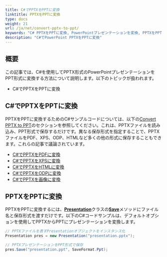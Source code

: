 ```yaml
---
title: C#でPPTXをPPTに変換
linktitle: PPTXをPPTに変換
type: docs
weight: 21
url: /ja/net/convert-pptx-to-ppt/
keywords: "C# PPTXをPPTに変換, PowerPointプレゼンテーションを変換, PPTXをPPT, C#, Aspose.Slides"
description: "C#でPowerPoint PPTXをPPTに変換"
---
```


## **概要**

この記事では、C#を使用してPPTX形式のPowerPointプレゼンテーションをPPT形式に変換する方法について説明します。以下のトピックが扱われます。

- C#でPPTXをPPTに変換

## **C#でPPTXをPPTに変換**

PPTXをPPTに変換するためのC#サンプルコードについては、以下の[Convert PPTX to PPT](#convert-pptx-to-ppt)のセクションを参照してください。これは、PPTXファイルを読み込み、PPT形式で保存するだけです。異なる保存形式を指定することで、PPTXファイルをPDF、XPS、ODP、HTMLなど多くの他の形式に保存することもできます。これらの記事で議論されています。

- [C#でPPTXをPDFに変換](https://docs.aspose.com/slides/net/convert-powerpoint-to-pdf/)
- [C#でPPTXをXPSに変換](https://docs.aspose.com/slides/net/convert-powerpoint-to-xps/)
- [C#でPPTXをHTMLに変換](https://docs.aspose.com/slides/net/convert-powerpoint-to-html/)
- [C#でPPTXをODPに変換](https://docs.aspose.com/slides/net/save-presentation/)
- [C#でPPTXを画像に変換](https://docs.aspose.com/slides/net/convert-powerpoint-to-png/)

## **PPTXをPPTに変換**
PPTXをPPTに変換するには、[**Presentation**](https://reference.aspose.com/slides/net/aspose.slides/presentation/)クラスの[**Save**](https://reference.aspose.com/slides/net/aspose.slides/presentation/save/)メソッドにファイル名と保存形式を渡すだけです。以下のC#コードサンプルは、デフォルトオプションを使用してPPTXからPPTにプレゼンテーションを変換します。

```c#
// PPTXファイルを表すPresentationオブジェクトをインスタンス化
Presentation pres = new Presentation("presentation.pptx");

// PPTXプレゼンテーションをPPT形式で保存
pres.Save("presentation.ppt", SaveFormat.Ppt);
```